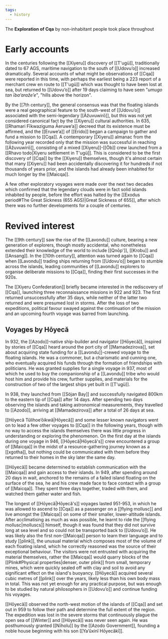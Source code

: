 ```yaml
---
tags:
  - history
---
```

The **Exploration of Cqa** by non-inhabitant people took place throughout

# Early accounts
In the centuries following the [[Xiyeru]] discovery of [[T'ugü]], traditionally dated to 67 AGS, maritime navigation to the south of [[Udovuʼo]] increased dramatically. Several accounts of what might be observations of [[Cqa]] were reported in this time, with perhaps the earliest being a 223 report of a merchant crew en route to [[T'ugü]] which was thought to have been lost at sea, but returned to [[Udovuʼo]] after 19 days claiming to have seen "_umugo tan ībaʼaražeʼe_", "hills above the horizon".

By the [[7th century]], the general consensus was that the floating islands were a real geographical feature to the south-west of [[Udovuʼo]] associated with the semi-legendary [[Āžuvuwirō]], but this was not yet considered canonical fact by the [[Xiyeru]] cultural authorities. In 635, [[Rhamari Fīkwaziguma Āeruweʼa]] decreed that its existence must be affirmed, and the [[Eruweʼa]] of [[Erido]] began a campaign to gather and fund a mission to [[Cqa]]. A contemporary [[Xiyeru]] almanac from the following year recorded only that the mission was successful in reaching [[Āžuvuwirō]], consisting of a mixed [[Xiyeru]]-[[Öb]] crew launched from a [[Rhavo todo|Xiyeru settlement in T'ugü]]. This is considered to be the first discovery of [[Cqa]] by the [[Xiyeru]] themselves, though it's almost certain that many [[Xiyeru]] had been accidentally discovering it for hundreds if not thousands of years prior, and the islands had already been inhabited for much longer by the [[Maicqa]].

A few other exploratory voyages were made over the next two decades which confirmed that the legendary clouds were in fact solid islands inhabited by people, before the effort was halted by the [[Exodus period#The Great Sickness (655 AGS)|Great Sickness of 655]], after which there was no further developments for a couple of centuries.
# Revived interest
The [[9th century]] saw the rise of the [[Lavondu]] culture, bearing a new generation of explorers, though mostly accidental, who nonetheless extended their knowledge of the world to include [[Qnōp']], [[Krobu]] and [[Ansang]]. In the [[10th century]], attention was turned again to [[Cqa]] when [[Lavondu]] trading ships returning from [[Udovuʼo]] began to stumble across the islands, leading communities of [[Lavondu]] explorers to organise deliberate missions to [[Cqa]], finding their first successes in the 920s.

The [[Xiyeru Confederation]] briefly became interested in the rediscovery of [[Cqa]], launching three reconnaissance missions in 922 and 923. The first returned unsuccessfully after 35 days, while neither of the latter two returned and were presumed lost in storms. After the loss of two expeditions, political favour swayed against the continuation of the mission and an upcoming fourth voyage was barred from launching.
## Voyages by Hōyecă
In 932, the [[Azodo]]-native ship-builder and navigator [[Hōyecă]], inspired by stories of [[Cqa]] heard around the port city of [[Mamadezirova]], set about acquiring state funding for a [[Lavondu]]-crewed voyage to the floating islands. He was a commoner, but a charismatic and cunning one, who eventually acquired his funds through the formation of friendships with politicians. He was granted supplies for a single voyage in 937, most of which he used to buy the companionship of a [[Lavondu]] tribe who would host him and provide his crew, further supplies, and materials for the construction of two of the largest ships yet built in [[T'ugü]].

In 938, they launched from [[Söjan Bay]] and successfully navigated 800km to the eastern tip of [[Cqa]] after 14 days. After spending two days observing the islands and taking astronomical measurements, they travelled to [[Azodo]], arriving at [[Mamadezirova]] after a total of 26 days at sea.

[[Hōyecă Tŭlihoeʼōikwă|Hōyecă]] and some lesser known navigators went on to lead a few other voyages to [[Cqa]] in the following years, though with no way to access the islands themselves there was little progress in understanding or exploring the phenomenon. On the first day at the islands during one voyage in 946, [[Hōyecă|Hōyecă's]] crew encountered a group of [[Maicqa]] in the midst of a resource-gathering journey known as a [[xgotha]], but nothing could be communicated with them before they returned to their homes in the sky later the same day.

[[Hōyecă]] became determined to establish communication with the [[Maicqa]] and gain access to their islands. In 949, after spending around 20 days in wait, anchored to the remains of a failed island floating on the surface of the sea, he and his crew made face to face contact with a group of [[Maicqa]]. They spent three days together, traded with them, and watched them gather water and fish.

The longest of [[Hōyecă|Hōyecă's]] voyages lasted 951-953, in which he was allowed to ascend to [[Cqa]] as a passenger on a [[flying mollusc]] and live amongst the [[Maicqa]] on some of their smaller, lower-altitude islands. After acclimatising as much as was possible, he learnt to ride the [[flying mollusc|molluscs]] himself, though it was found that they did not survive long at sea level and so could not be transported back to [[Udovuʼo]]. He was likely also the first non-[[Maicqa]] person to learn their language and to study [[plink]], the unusual material which composes most of the volume of each floating island, which he correctly reasoned was the source of their exceptional behaviour. The visitors were not entrusted with acquiring the material themselves, rather the [[Maicqa]] would quarry blocks of the [[Plink#Physical properties|denser, outer plink]] from small, temporary mines, which were quickly sealed off with clay and soil to avoid any significant effect on the island's buoyancy. [[Hōyecă]] acquired several cubic metres of [[plink]] over the years, likely less than his own body mass in total. This was not yet enough for any practical purpose, but was enough to be studied by natural philosophers in [[Udovuʼo]] and continue funding his voyages.

[[Hōyecă]] observed the north-west motion of the islands of [[Cqa]] and set out in 959 to follow their path and determine the full extent of the region. The expedition was lost in the severe storms that continuously plague the open sea of [[Winter]] and [[Hōyecă]] was never seen again. He was posthumously granted [[Nīholu]] by the [[Azodo Government]], founding a noble house beginning with his son [[Ya’ŭxinĭ Hōyecăkī]].